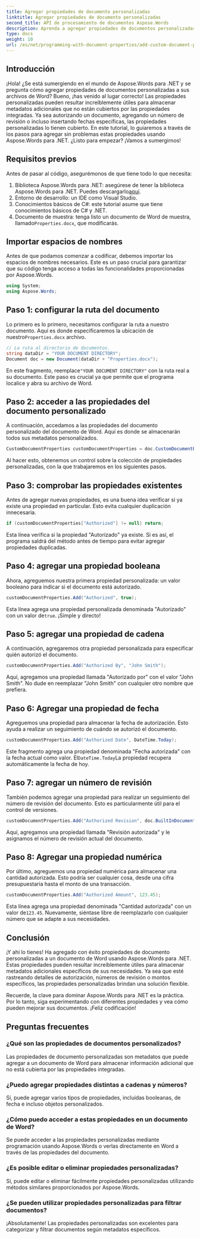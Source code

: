 ```yaml
---
title: Agregar propiedades de documento personalizadas
linktitle: Agregar propiedades de documento personalizadas
second_title: API de procesamiento de documentos Aspose.Words
description: Aprenda a agregar propiedades de documentos personalizadas en archivos de Word usando Aspose.Words para .NET. Siga nuestra guía paso a paso para mejorar sus documentos con metadatos adicionales.
type: docs
weight: 10
url: /es/net/programming-with-document-properties/add-custom-document-properties/
---
```

## Introducción

¡Hola! ¿Se está sumergiendo en el mundo de Aspose.Words para .NET y se pregunta cómo agregar propiedades de documentos personalizadas a sus archivos de Word? Bueno, ¡has venido al lugar correcto! Las propiedades personalizadas pueden resultar increíblemente útiles para almacenar metadatos adicionales que no están cubiertos por las propiedades integradas. Ya sea autorizando un documento, agregando un número de revisión o incluso insertando fechas específicas, las propiedades personalizadas lo tienen cubierto. En este tutorial, lo guiaremos a través de los pasos para agregar sin problemas estas propiedades usando Aspose.Words para .NET. ¿Listo para empezar? ¡Vamos a sumergirnos!

## Requisitos previos

Antes de pasar al código, asegurémonos de que tiene todo lo que necesita:

1.  Biblioteca Aspose.Words para .NET: asegúrese de tener la biblioteca Aspose.Words para .NET. Puedes descargarlo[aquí](https://releases.aspose.com/words/net/).
2. Entorno de desarrollo: un IDE como Visual Studio.
3. Conocimientos básicos de C#: este tutorial asume que tiene conocimientos básicos de C# y .NET.
4.  Documento de muestra: tenga listo un documento de Word de muestra, llamado`Properties.docx`, que modificarás.

## Importar espacios de nombres

Antes de que podamos comenzar a codificar, debemos importar los espacios de nombres necesarios. Este es un paso crucial para garantizar que su código tenga acceso a todas las funcionalidades proporcionadas por Aspose.Words.

```csharp
using System;
using Aspose.Words;
```

## Paso 1: configurar la ruta del documento

 Lo primero es lo primero, necesitamos configurar la ruta a nuestro documento. Aquí es donde especificaremos la ubicación de nuestro`Properties.docx` archivo.

```csharp
// La ruta al directorio de documentos.
string dataDir = "YOUR DOCUMENT DIRECTORY";
Document doc = new Document(dataDir + "Properties.docx");
```

 En este fragmento, reemplace`"YOUR DOCUMENT DIRECTORY"` con la ruta real a su documento. Este paso es crucial ya que permite que el programa localice y abra su archivo de Word.

## Paso 2: acceder a las propiedades del documento personalizado

A continuación, accedamos a las propiedades del documento personalizado del documento de Word. Aquí es donde se almacenarán todos sus metadatos personalizados.

```csharp
CustomDocumentProperties customDocumentProperties = doc.CustomDocumentProperties;
```

Al hacer esto, obtenemos un control sobre la colección de propiedades personalizadas, con la que trabajaremos en los siguientes pasos.

## Paso 3: comprobar las propiedades existentes

Antes de agregar nuevas propiedades, es una buena idea verificar si ya existe una propiedad en particular. Esto evita cualquier duplicación innecesaria.

```csharp
if (customDocumentProperties["Authorized"] != null) return;
```

Esta línea verifica si la propiedad "Autorizado" ya existe. Si es así, el programa saldrá del método antes de tiempo para evitar agregar propiedades duplicadas.

## Paso 4: agregar una propiedad booleana

Ahora, agreguemos nuestra primera propiedad personalizada: un valor booleano para indicar si el documento está autorizado.

```csharp
customDocumentProperties.Add("Authorized", true);
```

 Esta línea agrega una propiedad personalizada denominada "Autorizado" con un valor de`true`. ¡Simple y directo!

## Paso 5: agregar una propiedad de cadena

A continuación, agregaremos otra propiedad personalizada para especificar quién autorizó el documento.

```csharp
customDocumentProperties.Add("Authorized By", "John Smith");
```

Aquí, agregamos una propiedad llamada "Autorizado por" con el valor "John Smith". No dude en reemplazar "John Smith" con cualquier otro nombre que prefiera.

## Paso 6: Agregar una propiedad de fecha

Agreguemos una propiedad para almacenar la fecha de autorización. Esto ayuda a realizar un seguimiento de cuándo se autorizó el documento.

```csharp
customDocumentProperties.Add("Authorized Date", DateTime.Today);
```

 Este fragmento agrega una propiedad denominada "Fecha autorizada" con la fecha actual como valor. El`DateTime.Today`La propiedad recupera automáticamente la fecha de hoy.

## Paso 7: agregar un número de revisión

También podemos agregar una propiedad para realizar un seguimiento del número de revisión del documento. Esto es particularmente útil para el control de versiones.

```csharp
customDocumentProperties.Add("Authorized Revision", doc.BuiltInDocumentProperties.RevisionNumber);
```

Aquí, agregamos una propiedad llamada "Revisión autorizada" y le asignamos el número de revisión actual del documento.

## Paso 8: Agregar una propiedad numérica

Por último, agreguemos una propiedad numérica para almacenar una cantidad autorizada. Esto podría ser cualquier cosa, desde una cifra presupuestaria hasta el monto de una transacción.

```csharp
customDocumentProperties.Add("Authorized Amount", 123.45);
```

 Esta línea agrega una propiedad denominada "Cantidad autorizada" con un valor de`123.45`. Nuevamente, siéntase libre de reemplazarlo con cualquier número que se adapte a sus necesidades.

## Conclusión

¡Y ahí lo tienes! Ha agregado con éxito propiedades de documento personalizadas a un documento de Word usando Aspose.Words para .NET. Estas propiedades pueden resultar increíblemente útiles para almacenar metadatos adicionales específicos de sus necesidades. Ya sea que esté rastreando detalles de autorización, números de revisión o montos específicos, las propiedades personalizadas brindan una solución flexible.

Recuerde, la clave para dominar Aspose.Words para .NET es la práctica. Por lo tanto, siga experimentando con diferentes propiedades y vea cómo pueden mejorar sus documentos. ¡Feliz codificación!

## Preguntas frecuentes

### ¿Qué son las propiedades de documentos personalizados?
Las propiedades de documento personalizadas son metadatos que puede agregar a un documento de Word para almacenar información adicional que no está cubierta por las propiedades integradas.

### ¿Puedo agregar propiedades distintas a cadenas y números?
Sí, puede agregar varios tipos de propiedades, incluidas booleanas, de fecha e incluso objetos personalizados.

### ¿Cómo puedo acceder a estas propiedades en un documento de Word?
Se puede acceder a las propiedades personalizadas mediante programación usando Aspose.Words o verlas directamente en Word a través de las propiedades del documento.

### ¿Es posible editar o eliminar propiedades personalizadas?
Sí, puede editar o eliminar fácilmente propiedades personalizadas utilizando métodos similares proporcionados por Aspose.Words.

### ¿Se pueden utilizar propiedades personalizadas para filtrar documentos?
¡Absolutamente! Las propiedades personalizadas son excelentes para categorizar y filtrar documentos según metadatos específicos.
